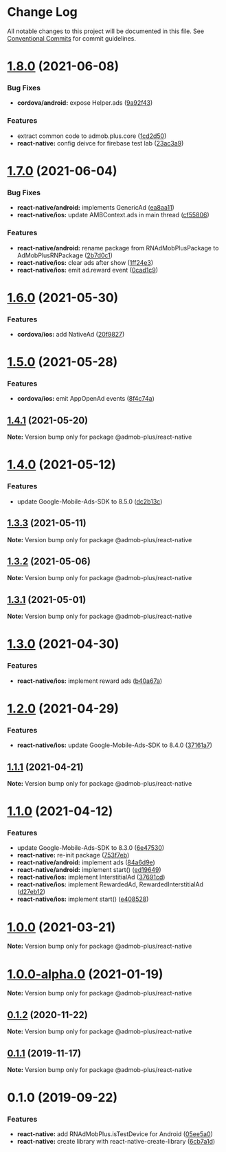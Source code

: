 # Change Log

All notable changes to this project will be documented in this file.
See [Conventional Commits](https://conventionalcommits.org) for commit guidelines.

# [1.8.0](https://github.com/admob-plus/admob-plus/compare/@admob-plus/react-native@1.7.0...@admob-plus/react-native@1.8.0) (2021-06-08)


### Bug Fixes

* **cordova/android:** expose Helper.ads ([9a92f43](https://github.com/admob-plus/admob-plus/commit/9a92f4333553dd60a4cbd7b2d7adc27b32add13e))


### Features

* extract common code to admob.plus.core ([1cd2d50](https://github.com/admob-plus/admob-plus/commit/1cd2d500a7270558cb2caeb5381dba1923ce5040))
* **react-native:** config deivce for firebase test lab ([23ac3a9](https://github.com/admob-plus/admob-plus/commit/23ac3a97a19b4740625d7ffb629d346667a939a9))





# [1.7.0](https://github.com/admob-plus/admob-plus/compare/@admob-plus/react-native@1.6.0...@admob-plus/react-native@1.7.0) (2021-06-04)


### Bug Fixes

* **react-native/android:** implements GenericAd ([ea8aa11](https://github.com/admob-plus/admob-plus/commit/ea8aa11943b45f12605d04301a284ea4fc8a7417))
* **react-native/ios:** update AMBContext.ads in main thread ([cf55806](https://github.com/admob-plus/admob-plus/commit/cf558064caaeae88c63490f508544e4d22907bf3))


### Features

* **react-native/android:** rename package from RNAdMobPlusPackage to AdMobPlusRNPackage ([2b7d0c1](https://github.com/admob-plus/admob-plus/commit/2b7d0c1c4194326a9f0447ece9b203000b93d222))
* **react-native/ios:** clear ads after show ([1ff24e3](https://github.com/admob-plus/admob-plus/commit/1ff24e3af562dcf7ed4512d3171678870e44dd05))
* **react-native/ios:** emit ad.reward event ([0cad1c9](https://github.com/admob-plus/admob-plus/commit/0cad1c98f88c07c9be1fbedb727aab8544fe4ebf))





# [1.6.0](https://github.com/admob-plus/admob-plus/compare/@admob-plus/react-native@1.5.0...@admob-plus/react-native@1.6.0) (2021-05-30)


### Features

* **cordova/ios:** add NativeAd ([20f9827](https://github.com/admob-plus/admob-plus/commit/20f9827ce2858c956a62e0e97f3e83ff9ff7b859))





# [1.5.0](https://github.com/admob-plus/admob-plus/compare/@admob-plus/react-native@1.4.1...@admob-plus/react-native@1.5.0) (2021-05-28)


### Features

* **cordova/ios:** emit AppOpenAd events ([8f4c74a](https://github.com/admob-plus/admob-plus/commit/8f4c74a67ee43034c3f20952599d589ac4b0ec03))





## [1.4.1](https://github.com/admob-plus/admob-plus/compare/@admob-plus/react-native@1.4.0...@admob-plus/react-native@1.4.1) (2021-05-20)

**Note:** Version bump only for package @admob-plus/react-native





# [1.4.0](https://github.com/admob-plus/admob-plus/compare/@admob-plus/react-native@1.3.3...@admob-plus/react-native@1.4.0) (2021-05-12)


### Features

* update Google-Mobile-Ads-SDK to 8.5.0 ([dc2b13c](https://github.com/admob-plus/admob-plus/commit/dc2b13cad085ad8c3da7184306d20944f7648f55))





## [1.3.3](https://github.com/admob-plus/admob-plus/compare/@admob-plus/react-native@1.3.2...@admob-plus/react-native@1.3.3) (2021-05-11)

**Note:** Version bump only for package @admob-plus/react-native





## [1.3.2](https://github.com/admob-plus/admob-plus/compare/@admob-plus/react-native@1.3.1...@admob-plus/react-native@1.3.2) (2021-05-06)

**Note:** Version bump only for package @admob-plus/react-native





## [1.3.1](https://github.com/admob-plus/admob-plus/compare/@admob-plus/react-native@1.3.0...@admob-plus/react-native@1.3.1) (2021-05-01)

**Note:** Version bump only for package @admob-plus/react-native





# [1.3.0](https://github.com/admob-plus/admob-plus/compare/@admob-plus/react-native@1.2.0...@admob-plus/react-native@1.3.0) (2021-04-30)


### Features

* **react-native/ios:** implement reward ads ([b40a67a](https://github.com/admob-plus/admob-plus/commit/b40a67a6be6ecb78becfbd895e3e62187b2b8b4f))





# [1.2.0](https://github.com/admob-plus/admob-plus/compare/@admob-plus/react-native@1.1.1...@admob-plus/react-native@1.2.0) (2021-04-29)


### Features

* **react-native/ios:** update Google-Mobile-Ads-SDK to 8.4.0 ([37161a7](https://github.com/admob-plus/admob-plus/commit/37161a760bed12aa40c95ae52835dc25b533b063))





## [1.1.1](https://github.com/admob-plus/admob-plus/compare/@admob-plus/react-native@1.1.0...@admob-plus/react-native@1.1.1) (2021-04-21)

**Note:** Version bump only for package @admob-plus/react-native





# [1.1.0](https://github.com/admob-plus/admob-plus/compare/@admob-plus/react-native@1.0.0...@admob-plus/react-native@1.1.0) (2021-04-12)


### Features

* update Google-Mobile-Ads-SDK to 8.3.0 ([6e47530](https://github.com/admob-plus/admob-plus/commit/6e47530d6cf1793443ab4a339f6b90f8b726cf6d))
* **react-native:** re-init package ([753f7eb](https://github.com/admob-plus/admob-plus/commit/753f7eba9f7f3c049fd200a5314791bb9b6a8fa0))
* **react-native/android:** implement ads ([84a6d9e](https://github.com/admob-plus/admob-plus/commit/84a6d9e9704bd58a99e02f6c8dc07b66636b4eee))
* **react-native/android:** implement start() ([ed19649](https://github.com/admob-plus/admob-plus/commit/ed196492b72bb59eeba15f8d3027b111b34b0733))
* **react-native/ios:** implement InterstitialAd ([37691cd](https://github.com/admob-plus/admob-plus/commit/37691cd127e16047ec4b049ef489743053efb251))
* **react-native/ios:** implement RewardedAd, RewardedInterstitialAd ([d27eb12](https://github.com/admob-plus/admob-plus/commit/d27eb129958a23bac642adeba5335825bde5668e))
* **react-native/ios:** implement start() ([e408528](https://github.com/admob-plus/admob-plus/commit/e4085282fe79ee3c70fa8191fe15e5f7a5564177))





# [1.0.0](https://github.com/admob-plus/admob-plus/compare/@admob-plus/react-native@1.0.0-alpha.0...@admob-plus/react-native@1.0.0) (2021-03-21)

**Note:** Version bump only for package @admob-plus/react-native





# [1.0.0-alpha.0](https://github.com/admob-plus/admob-plus/compare/@admob-plus/react-native@0.1.2...@admob-plus/react-native@1.0.0-alpha.0) (2021-01-19)

**Note:** Version bump only for package @admob-plus/react-native





## [0.1.2](https://github.com/admob-plus/admob-plus/compare/@admob-plus/react-native@0.1.1...@admob-plus/react-native@0.1.2) (2020-11-22)

**Note:** Version bump only for package @admob-plus/react-native





## [0.1.1](https://github.com/admob-plus/admob-plus/compare/@admob-plus/react-native@0.1.0...@admob-plus/react-native@0.1.1) (2019-11-17)

**Note:** Version bump only for package @admob-plus/react-native





# 0.1.0 (2019-09-22)


### Features

* **react-native:** add RNAdMobPlus.isTestDevice for Android ([05ee5a0](https://github.com/admob-plus/admob-plus/commit/05ee5a0))
* **react-native:** create library with react-native-create-library ([6cb7a1d](https://github.com/admob-plus/admob-plus/commit/6cb7a1d))
